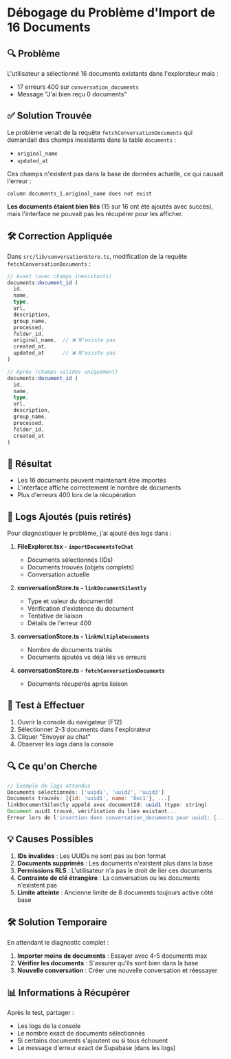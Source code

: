 # Débogage du Problème d'Import de 16 Documents

## 🔍 Problème

L'utilisateur a sélectionné 16 documents existants dans l'explorateur mais :
- 17 erreurs 400 sur `conversation_documents`
- Message "J'ai bien reçu 0 documents"

## ✅ Solution Trouvée

Le problème venait de la requête `fetchConversationDocuments` qui demandait des champs inexistants dans la table `documents` :
- `original_name` 
- `updated_at`

Ces champs n'existent pas dans la base de données actuelle, ce qui causait l'erreur :
```
column documents_1.original_name does not exist
```

**Les documents étaient bien liés** (15 sur 16 ont été ajoutés avec succès), mais l'interface ne pouvait pas les récupérer pour les afficher.

## 🛠️ Correction Appliquée

Dans `src/lib/conversationStore.ts`, modification de la requête `fetchConversationDocuments` :

```typescript
// Avant (avec champs inexistants)
documents:document_id (
  id,
  name,
  type,
  url,
  description,
  group_name,
  processed,
  folder_id,
  original_name,  // ❌ N'existe pas
  created_at,
  updated_at      // ❌ N'existe pas
)

// Après (champs valides uniquement)
documents:document_id (
  id,
  name,
  type,
  url,
  description,
  group_name,
  processed,
  folder_id,
  created_at
)
```

## 🎯 Résultat

- Les 16 documents peuvent maintenant être importés
- L'interface affiche correctement le nombre de documents
- Plus d'erreurs 400 lors de la récupération

## 🔎 Logs Ajoutés (puis retirés)

Pour diagnostiquer le problème, j'ai ajouté des logs dans :

1. **FileExplorer.tsx - `importDocumentsToChat`**
   - Documents sélectionnés (IDs)
   - Documents trouvés (objets complets)
   - Conversation actuelle

2. **conversationStore.ts - `linkDocumentSilently`**
   - Type et valeur du documentId
   - Vérification d'existence du document
   - Tentative de liaison
   - Détails de l'erreur 400

3. **conversationStore.ts - `linkMultipleDocuments`**
   - Nombre de documents traités
   - Documents ajoutés vs déjà liés vs erreurs

4. **conversationStore.ts - `fetchConversationDocuments`**
   - Documents récupérés après liaison

## 🧪 Test à Effectuer

1. Ouvrir la console du navigateur (F12)
2. Sélectionner 2-3 documents dans l'explorateur
3. Cliquer "Envoyer au chat"
4. Observer les logs dans la console

## 🔍 Ce qu'on Cherche

```javascript
// Exemple de logs attendus
Documents sélectionnés: ['uuid1', 'uuid2', 'uuid3']
Documents trouvés: [{id: 'uuid1', name: 'Doc1'}, ...]
linkDocumentSilently appelé avec documentId: uuid1 (type: string)
Document uuid1 trouvé, vérification du lien existant...
Erreur lors de l'insertion dans conversation_documents pour uuid1: {...}
```

## 💡 Causes Possibles

1. **IDs invalides** : Les UUIDs ne sont pas au bon format
2. **Documents supprimés** : Les documents n'existent plus dans la base
3. **Permissions RLS** : L'utilisateur n'a pas le droit de lier ces documents
4. **Contrainte de clé étrangère** : La conversation ou les documents n'existent pas
5. **Limite atteinte** : Ancienne limite de 8 documents toujours active côté base

## 🛠️ Solution Temporaire

En attendant le diagnostic complet :

1. **Importer moins de documents** : Essayer avec 4-5 documents max
2. **Vérifier les documents** : S'assurer qu'ils sont bien dans la base
3. **Nouvelle conversation** : Créer une nouvelle conversation et réessayer

## 📊 Informations à Récupérer

Après le test, partager :
- Les logs de la console
- Le nombre exact de documents sélectionnés
- Si certains documents s'ajoutent ou si tous échouent
- Le message d'erreur exact de Supabase (dans les logs) 